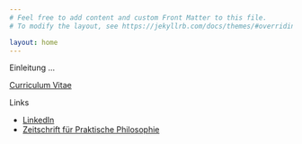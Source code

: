 ```yaml
---
# Feel free to add content and custom Front Matter to this file.
# To modify the layout, see https://jekyllrb.com/docs/themes/#overriding-theme-defaults

layout: home
---
```


Einleitung
...

[Curriculum Vitae](assets/cv.pdf)

Links
* [LinkedIn](https://www.linkedin.com/in/martina-schmidhuber-b67052171/)
* [Zeitschrift für Praktische Philosophie](https://www.praktische-philosophie.org/)
